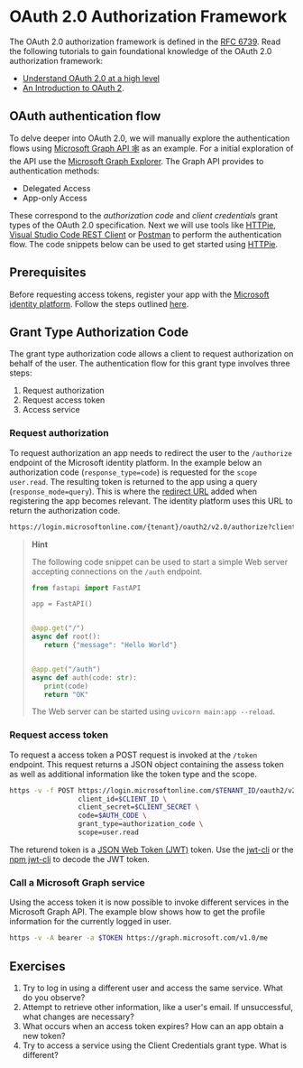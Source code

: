 # OAuth 2.0 Authorization Framework

The OAuth 2.0 authorization framework is defined in the [RFC 6739](https://datatracker.ietf.org/doc/html/rfc6749).
Read the following tutorials to gain foundational knowledge of the OAuth 2.0 authorization framework:

- [Understand OAuth 2.0 at a high level](https://github.com/SAP-samples/cloud-apis-virtual-event/tree/main/exercises/02)
- [An Introduction to OAuth 2](https://www.digitalocean.com/community/tutorials/an-introduction-to-oauth-2).

## OAuth authentication flow

To delve deeper into OAuth 2.0, we will manually explore the authentication flows
using [Microsoft Graph API 🕸️](https://learn.microsoft.com/en-us/graph/) as an example.
For a initial exploration of the API use the [Microsoft Graph Explorer](https://developer.microsoft.com/en-us/graph/graph-explorer).
The Graph API provides to authentication methods:

- Delegated Access
- App-only Access

These correspond to the _authorization code_ and _client credentials_ grant types of the OAuth 2.0 specification.
Next we will use tools like [HTTPie](https://httpie.io/),
[Visual Studio Code REST Client](https://marketplace.visualstudio.com/items?itemName=humao.rest-client)
or [Postman](https://www.postman.com/) to perform the authentication flow.
The code snippets below can be used to get started using [HTTPie](https://httpie.io/).

## Prerequisites

Before requesting access tokens, register your app with the [Microsoft identity platform](https://entra.microsoft.com/).
Follow the steps outlined
[here](https://learn.microsoft.com/en-us/graph/auth/auth-concepts#register-the-application).

## Grant Type Authorization Code

The grant type authorization code allows a client to request authorization on behalf of the user. The authentication flow for this
grant type involves three steps:

1. Request authorization
2. Request access token
3. Access service

### Request authorization

To request authorization an app needs to redirect the user to the `/authorize` endpoint of the Microsoft identity platform.
In the example below an authorization code (`response_type=code`) is requested for the `scope` `user.read`. The resulting token is
returned to the app using a query (`response_mode=query`). This is where the [redirect URL](https://learn.microsoft.com/en-us/graph/auth-register-app-v2#add-a-redirect-uri)
added when registering the app becomes relevant. The identity platform uses this URL to return the
authorization code.

```bash
https://login.microsoftonline.com/{tenant}/oauth2/v2.0/authorize?client_id={client}&response_type=code&scope=user.read&response_mode=query
```

> **Hint**
>
> The following code snippet can be used to start a simple Web server accepting connections on the `/auth` endpoint.
>
> ```python
> from fastapi import FastAPI
>
> app = FastAPI()
>
>
> @app.get("/")
> async def root():
>    return {"message": "Hello World"}
>
>
> @app.get("/auth")
> async def auth(code: str):
>    print(code)
>    return "OK"
> ```
>
> The Web server can be started using `uvicorn main:app --reload`.

### Request access token

To request a access token a POST request is invoked at the `/token` endpoint. This request returns a
JSON object containing the assess token as well as additional information like the token type and the scope.

```bash
https -v -f POST https://login.microsoftonline.com/$TENANT_ID/oauth2/v2.0/token \
                 client_id=$CLIENT_ID \
                 client_secret=$CLIENT_SECRET \
                 code=$AUTH_CODE \
                 grant_type=authorization_code \
                 scope=user.read
```

The returend token is a [JSON Web Token (JWT)](https://datatracker.ietf.org/doc/html/rfc7519) token.
Use the [jwt-cli](https://github.com/mike-engel/jwt-cli) or the [npm jwt-cli](https://www.npmjs.com/package/jwt-cli) to decode the JWT token.

### Call a Microsoft Graph service

Using the access token it is now possible to invoke different services in the Microsoft Graph API. The example blow shows
how to get the profile information for the currently logged in user.

```bash
https -v -A bearer -a $TOKEN https://graph.microsoft.com/v1.0/me
```

## Exercises

1. Try to log in using a different user and access the same service. What do you observe?
1. Attempt to retrieve other information, like a user's email. If unsuccessful, what changes are necessary?
1. What occurs when an access token expires? How can an app obtain a new token?
1. Try to access a service using the Client Credentials grant type. What is different?
